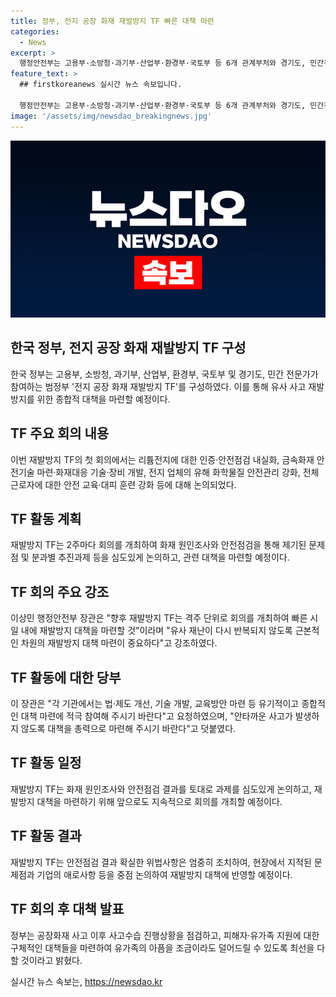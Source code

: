 ```yaml
---
title: 정부, 전지 공장 화재 재발방지 TF 빠른 대책 마련
categories:
  - News
excerpt: >
  행정안전부는 고용부·소방청·과기부·산업부·환경부·국토부 등 6개 관계부처와 경기도, 민간전문가가 참여하는 범정부 ‘전지 공장 화재 재발방지 TF’를 구성했다. TF는 유사 사고 재발방지 대책을 마련하기 위한 범정부 합동회의로, 최초 회의에서는 안전점검, 화재대응 기술, 유해 화학물질 안전관리 등을 논의했고, 이후 2주마다 회의를 개최할 예정이다. 또한, 장관은 기관들이 종합적인 대책 마련에 적극 참여하도록 요청했으며, 유가족 지원에도 최선을 다하겠다고 말했다.
feature_text: >
  ## firstkoreanews 실시간 뉴스 속보입니다.

  행정안전부는 고용부·소방청·과기부·산업부·환경부·국토부 등 6개 관계부처와 경기도, 민간전문가가 참여하는 범정부 ‘전지 공장 화재 재발방지 TF’를 구성했다. TF는 유사 사고 재발방지 대책을 마련하기 위한 범정부 합동회의로, 최초 회의에서는 안전점검, 화재대응 기술, 유해 화학물질 안전관리 등을 논의했고, 이후 2주마다 회의를 개최할 예정이다. 또한, 장관은 기관들이 종합적인 대책 마련에 적극 참여하도록 요청했으며, 유가족 지원에도 최선을 다하겠다고 말했다.
image: '/assets/img/newsdao_breakingnews.jpg'
---
```


<p><img src="/assets/img/newsdao_breakingnews.jpg" alt="firstkoreanews 속보" /></p>

<h2 data-ke-size="size26">한국 정부, 전지 공장 화재 재발방지 TF 구성</h2>

<p data-ke-size="size16">한국 정부는 고용부, 소방청, 과기부, 산업부, 환경부, 국토부 및 경기도, 민간 전문가가 참여하는 범정부 '전지 공장 화재 재발방지 TF'를 구성하였다. 이를 통해 유사 사고 재발 방지를 위한 종합적 대책을 마련할 예정이다.</p>

<h2 data-ke-size="size26">TF 주요 회의 내용</h2>

<p data-ke-size="size16">이번 재발방지 TF의 첫 회의에서는 리튬전지에 대한 인증·안전점검 내실화, 금속화재 안전기술 마련·화재대응 기술·장비 개발, 전지 업체의 유해 화학물질 안전관리 강화, 전체 근로자에 대한 안전 교육·대피 훈련 강화 등에 대해 논의되었다.</p>

<h2 data-ke-size="size26">TF 활동 계획</h2>

<p data-ke-size="size16">재발방지 TF는 2주마다 회의를 개최하여 화재 원인조사와 안전점검을 통해 제기된 문제점 및 분과별 추진과제 등을 심도있게 논의하고, 관련 대책을 마련할 예정이다.</p>

<h2 data-ke-size="size26">TF 회의 주요 강조</h2>

<p data-ke-size="size16">이상민 행정안전부 장관은 "향후 재발방지 TF는 격주 단위로 회의를 개최하여 빠른 시일 내에 재발방지 대책을 마련할 것"이라며 "유사 재난이 다시 반복되지 않도록 근본적인 차원의 재발방지 대책 마련이 중요하다"고 강조하였다.</p>

<h2 data-ke-size="size26">TF 활동에 대한 당부</h2>

<p data-ke-size="size16">이 장관은 "각 기관에서는 법·제도 개선, 기술 개발, 교육방안 마련 등 유기적이고 종합적인 대책 마련에 적극 참여해 주시기 바란다"고 요청하였으며, "안타까운 사고가 발생하지 않도록 대책을 총력으로 마련해 주시기 바란다"고 덧붙였다.</p>

<h2 data-ke-size="size26">TF 활동 일정</h2>

<p data-ke-size="size16">재발방지 TF는 화재 원인조사와 안전점검 결과를 토대로 과제를 심도있게 논의하고, 재발방지 대책을 마련하기 위해 앞으로도 지속적으로 회의를 개최할 예정이다.</p>

<h2 data-ke-size="size26">TF 활동 결과</h2>

<p data-ke-size="size16">재발방지 TF는 안전점검 결과 확실한 위법사항은 엄중히 조치하여, 현장에서 지적된 문제점과 기업의 애로사항 등을 중점 논의하여 재발방지 대책에 반영할 예정이다.</p>

<h2 data-ke-size="size26">TF 회의 후 대책 발표</h2>

<p data-ke-size="size16">정부는 공장화재 사고 이후 사고수습 진행상황을 점검하고, 피해자·유가족 지원에 대한 구체적인 대책들을 마련하여 유가족의 아픔을 조금이라도 덜어드릴 수 있도록 최선을 다할 것이라고 밝혔다.</p>
실시간 뉴스 속보는, <a href="https://newsdao.kr" rel="dofollow">https://newsdao.kr</a>


